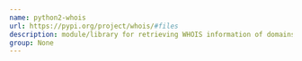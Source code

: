 ```yaml
---
name: python2-whois
url: https://pypi.org/project/whois/#files
description: module/library for retrieving WHOIS information of domains. URL : https://pypi.org/project/whois/#files Groups : None
group: None
---
```

